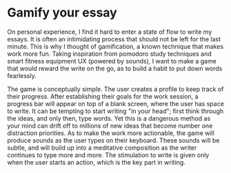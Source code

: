 # Gamify your essay

On personal experience, I find it hard to enter a state of flow to write my essays. It is often an intimidating process that should not be left for the last minute. This is why I thought of gamification, a known technique that makes work more fun. Taking inspiration from pomodoro study techniques and smart fitness equipment UX (powered by sounds), I want to make a game that would reward the write on the go, as to build a habit to put down words fearlessly.


The game is conceptually simple. The user creates a profile to keep track of their progress. After establishing their goals for the work session, a progress bar will appear on top of a blank screen, where the user has space to write. It can be tempting to start writing "in your head"; first think through the ideas, and only then, type words. Yet this is a dangerous method as your mind can drift off to millions of new ideas that become number one distraction priorities. As to make the work more actionable, the game will produce sounds as the user types on their keyboard. These sounds will be subtle, and will build up into a meditative composition as the writer continues to type more and more. The stimulation to write is given only when the user starts an action, which is the key part in writing.
